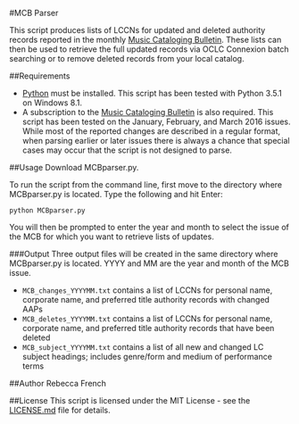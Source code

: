 #MCB Parser

This script produces lists of LCCNs for updated and deleted authority records reported in the monthly [Music Cataloging Bulletin](https://www.musiclibraryassoc.org/?page=musiccatbulletin). These lists can then be used to retrieve the full updated records via OCLC Connexion batch searching or to remove deleted records from your local catalog.

##Requirements
- [Python](https://www.python.org/downloads/) must be installed. This script has been tested with Python 3.5.1 on Windows 8.1.
- A subscription to the [Music Cataloging Bulletin](https://www.musiclibraryassoc.org/?page=musiccatbulletin) is also required. This script has been tested on the January, February, and March 2016 issues. While most of the reported changes are described in a regular format, when parsing earlier or later issues there is always a chance that special cases may occur that the script is not designed to parse.

##Usage
Download MCBparser.py.

To run the script from the command line, first move to the directory where MCBparser.py is located. Type the following and hit Enter:

`python MCBparser.py`

You will then be prompted to enter the year and month to select the issue of the MCB for which you want to retrieve lists of updates.

###Output
Three output files will be created in the same directory where MCBparser.py is located. YYYY and MM are the year and month of the MCB issue.

- `MCB_changes_YYYYMM.txt` contains a list of LCCNs for personal name, corporate name, and preferred title authority records with changed AAPs
- `MCB_deletes_YYYYMM.txt` contains a list of LCCNs for personal name, corporate name, and preferred title authority records that have been deleted
- `MCB_subject_YYYYMM.txt` contains a list of all new and changed LC subject headings; includes genre/form and medium of performance terms

##Author
Rebecca French

##License
This script is licensed under the MIT License - see the [LICENSE.md](LICENSE.md) file for details.